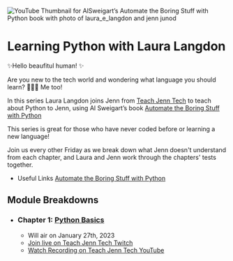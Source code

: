 ![YouTube Thumbnail for AlSweigart’s Automate the Boring Stuff with Python book with photo of laura_e_langdon and jenn junod](https://user-images.githubusercontent.com/77285384/213795032-77059b3f-81f1-4787-9d8d-57058408a721.png)


# Learning Python with Laura Langdon

✨Hello beaufitul human! ✨

Are you new to the tech world and wondering what language you should learn? 🤷🏻‍♀️ Me too! 

In this series Laura Langdon joins Jenn from [Teach Jenn Tech](https://teachjenntech.com/) to teach about Python to Jenn, using Al Sweigart’s book [Automate the Boring Stuff with Python](https://automatetheboringstuff.com/)

This series is great for those who have never coded before or learning a new language! 

Join us every other Friday as we break down what Jenn doesn't understand from each chapter, and Laura and Jenn work through the chapters' tests together. 

- Useful Links [Automate the Boring Stuff with Python](https://automatetheboringstuff.com/)


## Module Breakdowns
- ### Chapter 1: [Python Basics](https://automatetheboringstuff.com/2e/chapter1/)
  - Will air on January 27th, 2023
  - [Join live on Teach Jenn Tech Twitch](https://www.twitch.tv/jennjunod)
  - [Watch Recording on Teach Jenn Tech YouTube](https://www.youtube.com/channel/UCOYqYy7ebj5j63TbdGB-Lcg)

